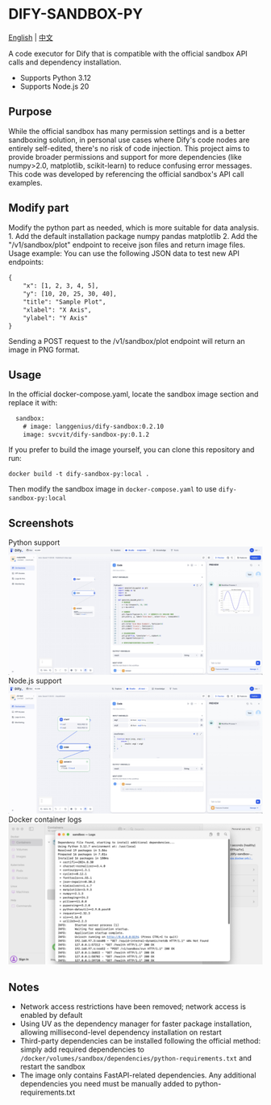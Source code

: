 # DIFY-SANDBOX-PY
[English](README.md) | [中文](README_CN.md)

A code executor for Dify that is compatible with the official sandbox API calls and dependency installation.
- Supports Python 3.12
- Supports Node.js 20

## Purpose
While the official sandbox has many permission settings and is a better sandboxing solution, in personal use cases where Dify's code nodes are entirely self-edited, there's no risk of code injection. This project aims to provide broader permissions and support for more dependencies (like numpy>2.0, matplotlib, scikit-learn) to reduce confusing error messages. This code was developed by referencing the official sandbox's API call examples.

## Modify part
Modify the python part as needed, which is more suitable for data analysis. 1. Add the default installation package numpy pandas matplotlib 2. Add the "/v1/sandbox/plot" endpoint to receive json files and return image files. Usage example: You can use the following JSON data to test new API endpoints:
```
{
    "x": [1, 2, 3, 4, 5],
    "y": [10, 20, 25, 30, 40],
    "title": "Sample Plot",
    "xlabel": "X Axis",
    "ylabel": "Y Axis"
}
```
Sending a POST request to the /v1/sandbox/plot endpoint will return an image in PNG format.

## Usage
In the official docker-compose.yaml, locate the sandbox image section and replace it with:
```
  sandbox:
    # image: langgenius/dify-sandbox:0.2.10
    image: svcvit/dify-sandbox-py:0.1.2
```

If you prefer to build the image yourself, you can clone this repository and run:
```
docker build -t dify-sandbox-py:local .
```
Then modify the sandbox image in `docker-compose.yaml` to use `dify-sandbox-py:local`

## Screenshots
Python support
![](/images/Xnip2024-11-25_11-30-12.jpg)
Node.js support
![](/images/Xnip2024-11-25_11-31-01.jpg)
Docker container logs
![](/images/Xnip2024-12-04_10-15-18.jpg)


## Notes
- Network access restrictions have been removed; network access is enabled by default
- Using UV as the dependency manager for faster package installation, allowing millisecond-level dependency installation on restart
- Third-party dependencies can be installed following the official method: simply add required dependencies to `/docker/volumes/sandbox/dependencies/python-requirements.txt` and restart the sandbox
- The image only contains FastAPI-related dependencies. Any additional dependencies you need must be manually added to python-requirements.txt
